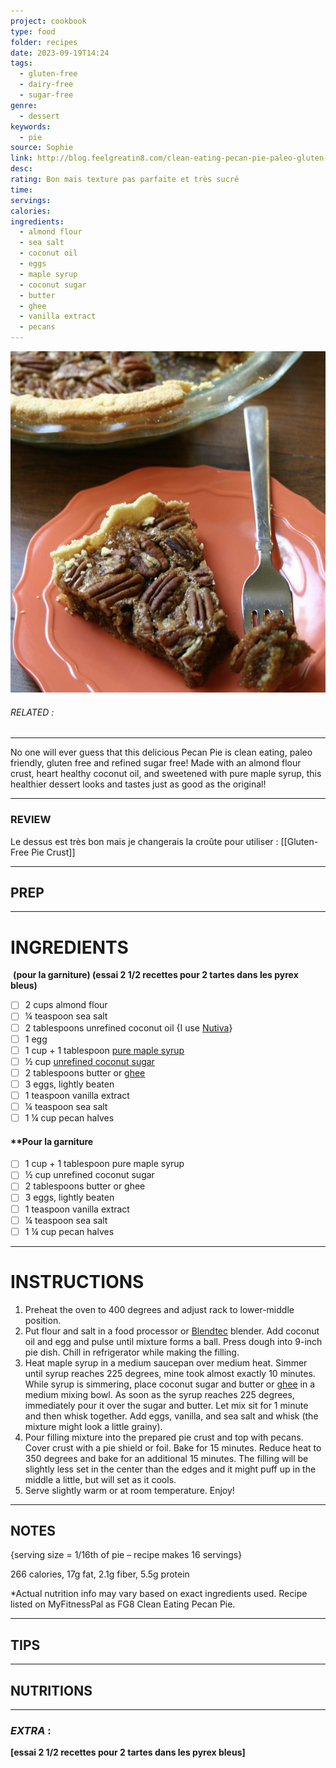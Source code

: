 ```yaml
---
project: cookbook
type: food
folder: recipes
date: 2023-09-19T14:24
tags:
  - gluten-free
  - dairy-free
  - sugar-free
genre:
  - dessert
keywords:
  - pie
source: Sophie
link: http://blog.feelgreatin8.com/clean-eating-pecan-pie-paleo-gluten-free-refined-sugar-free/
desc: 
rating: Bon mais texture pas parfaite et très sucré
time: 
servings: 
calories: 
ingredients:
  - almond flour
  - sea salt
  - coconut oil
  - eggs
  - maple syrup
  - coconut sugar
  - butter
  - ghee
  - vanilla extract
  - pecans
---
```


![IMAGE](image_179.png)

###### *RELATED* : 
---
No one will ever guess that this delicious Pecan Pie is clean eating, paleo friendly, gluten free and refined sugar free! Made with an almond flour crust, heart healthy coconut oil, and sweetened with pure maple syrup, this healthier dessert looks and tastes just as good as the original!

---
### REVIEW

Le dessus est très bon mais je changerais la croûte pour utiliser : [[Gluten-Free Pie Crust]]

---
## PREP



---
# INGREDIENTS
 **(pour la garniture) (essai 2 1/2 recettes pour 2 tartes dans les pyrex bleus)**

- [ ] 2 cups almond flour
- [ ] ¼ teaspoon sea salt
- [ ] 2 tablespoons unrefined coconut oil {I use [Nutiva](http://www.amazon.com/s/?_encoding=UTF8&camp=1789&creative=390957&field-keywords=nutiva%20coconut%20oil&linkCode=ur2&rh=n%3A2619525011%2Ck%3Anutiva%20coconut%20oil&tag=feegrein8cha-20&url=search-alias%3Dappliances&linkId=RF6JMDDMDNYUIV4L)}
- [ ] 1 egg
- [ ] 1 cup + 1 tablespoon [pure maple syrup](http://www.amazon.com/s/?_encoding=UTF8&camp=1789&creative=390957&field-keywords=pure%20maple%20syrup&linkCode=ur2&rh=n%3A16310101%2Ck%3Apure%20maple%20syrup&tag=feegrein8cha-20&url=search-alias%3Dgrocery&linkId=X5ANB5DZES2TJUER)
- [ ] ½ cup [unrefined coconut sugar](http://www.amazon.com/s/?_encoding=UTF8&camp=1789&creative=390957&field-keywords=unrefined%20coconut%20sugar&linkCode=ur2&rh=n%3A16310101%2Ck%3Aunrefined%20coconut%20sugar&sprefix=unrefined%20coco%2Ctoys-and-games%2C278&tag=feegrein8cha-20&url=search-alias%3Dgrocery&linkId=KZARHLOEK65USKH2)
- [ ] 2 tablespoons butter or [ghee](http://www.amazon.com/s/?_encoding=UTF8&camp=1789&creative=390957&fst=as%3Aoff&keywords=ghee&linkCode=ur2&qid=1418662876&rh=n%3A16310101%2Ck%3Aghee&rnid=2941120011&tag=feegrein8cha-20&linkId=4NW4ZLONSJSDP7FU)
- [ ] 3 eggs, lightly beaten
- [ ] 1 teaspoon vanilla extract
- [ ] ¼ teaspoon sea salt
- [ ] 1 ¼ cup pecan halves

#### **Pour la garniture 

- [ ] 1 cup + 1 tablespoon pure maple syrup     
- [ ] ½ cup unrefined coconut sugar    
- [ ] 2 tablespoons butter or ghee    
- [ ] 3 eggs, lightly beaten    
- [ ] 1 teaspoon vanilla extract    
- [ ] ¼ teaspoon sea salt    
- [ ] 1 ¼ cup pecan halves

---
# INSTRUCTIONS

1. Preheat the oven to 400 degrees and adjust rack to lower-middle position.
2. Put flour and salt in a food processor or [Blendtec](http://www.amazon.com/s/?_encoding=UTF8&camp=1789&creative=390957&field-keywords=Blendtec&linkCode=ur2&rh=n%3A2619525011%2Ck%3ABlendtec&tag=feegrein8cha-20&url=search-alias%3Dappliances&linkId=WEY3ZDUC5WIOY7FI) blender. Add coconut oil and egg and pulse until mixture forms a ball. Press dough into 9-inch pie dish. Chill in refrigerator while making the filling.
3. Heat maple syrup in a medium saucepan over medium heat. Simmer until syrup reaches 225 degrees, mine took almost exactly 10 minutes. While syrup is simmering, place coconut sugar and butter or [ghee](http://www.amazon.com/s/?_encoding=UTF8&camp=1789&creative=390957&fst=as%3Aoff&keywords=ghee&linkCode=ur2&qid=1418662876&rh=n%3A16310101%2Ck%3Aghee&rnid=2941120011&tag=feegrein8cha-20&linkId=4NW4ZLONSJSDP7FU) in a medium mixing bowl. As soon as the syrup reaches 225 degrees, immediately pour it over the sugar and butter. Let mix sit for 1 minute and then whisk together. Add eggs, vanilla, and sea salt and whisk (the mixture might look a little grainy).
4. Pour filling mixture into the prepared pie crust and top with pecans. Cover crust with a pie shield or foil. Bake for 15 minutes. Reduce heat to 350 degrees and bake for an additional 15 minutes. The filling will be slightly less set in the center than the edges and it might puff up in the middle a little, but will set as it cools.
5. Serve slightly warm or at room temperature. Enjoy!

---
## NOTES

{serving size = 1/16th of pie – recipe makes 16 servings}  
  
266 calories, 17g fat, 2.1g fiber, 5.5g protein  
  
*Actual nutrition info may vary based on exact ingredients used. Recipe listed on MyFitnessPal as FG8 Clean Eating Pecan Pie.

---
## TIPS



---
## NUTRITIONS



---
### *EXTRA* :

**[essai 2 1/2 recettes pour 2 tartes dans les pyrex bleus]**

